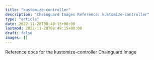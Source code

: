 ```yaml
---
title: "kustomize-controller"
description: "Chainguard Images Reference: kustomize-controller"
type: "article"
date: 2022-11-28T08:49:15+00:00
lastmod: 2022-11-28T08:49:15+00:00
draft: false
images: []
---
```


Reference docs for the kustomize-controller Chainguard Image
